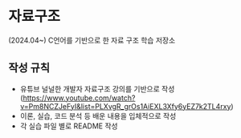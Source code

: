 # 자료구조

(2024.04~) C언어를 기반으로 한 자료 구조 학습 저장소

## 작성 규칙

- 유튜브 널널한 개발자 자료구조 강의를 기반으로 작성<br>(https://www.youtube.com/watch?v=Pm8NCZJeFyI&list=PLXvgR_grOs1AiEXL3Xfy6yEZ7k2TL4rxy) 
- 이론, 실습, 코드 분석 등 배운 내용을 입체적으로 작성
- 각 실습 파일 별로 README 작성
